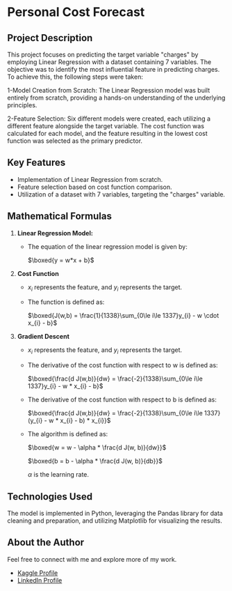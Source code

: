 # Personal Cost Forecast

## Project Description
This project focuses on predicting the target variable "charges" by employing Linear Regression with a dataset containing 7 variables. The objective was to identify the most influential feature in predicting charges. To achieve this, the following steps were taken:

1-Model Creation from Scratch:
The Linear Regression model was built entirely from scratch, providing a hands-on understanding of the underlying principles.

2-Feature Selection:
Six different models were created, each utilizing a different feature alongside the target variable. The cost function was calculated for each model, and the feature resulting in the lowest cost function was selected as the primary predictor.

## Key Features
- Implementation of Linear Regression from scratch.
- Feature selection based on cost function comparison.
- Utilization of a dataset with 7 variables, targeting the "charges" variable.

## Mathematical Formulas
1. **Linear Regression Model:**
   - The equation of the linear regression model is given by:
     
      $\boxed{y = w*x + b}$
2. **Cost Function**
   - $x_{i}$ represents the feature, and $y_{i}$ represents the target.
     
   - The function is defined as:
     
      $\boxed{J(w,b) = \frac{1}{1338}\sum_{0\le i\le 1337}y_{i}  - w \cdot x_{i} - b}$

4. **Gradient Descent**
   - $x_{i}$ represents the feature, and $y_{i}$ represents the target.
     
   - The derivative of the cost function with respect to w is defined as:
     
      $\boxed{\frac{d J(w,b)}{dw} = \frac{-2}{1338}\sum_{0\le i\le 1337}y_{i}  - w * x_{i} - b}$
   - The derivative of the cost function with respect to b is defined as:
     
      $\boxed{\frac{d J(w,b)}{dw} = \frac{-2}{1338}\sum_{0\le i\le 1337}(y_{i}  - w * x_{i} - b) * x_{i}}$
   - The algorithm is defined as:
     
      $\boxed{w = w - \alpha * \frac{d J(w, b)}{dw}}$
  
     
      $\boxed{b = b - \alpha * \frac{d J(w, b)}{db}}$
  
     
     $\alpha$ is the learning rate.


## Technologies Used
The model is implemented in Python, leveraging the Pandas library for data cleaning and preparation, and utilizing Matplotlib for visualizing the results.
     
## About the Author
Feel free to connect with me and explore more of my work.

- [Kaggle Profile](https://www.kaggle.com/badrlakhal)
- [LinkedIn Profile](https://www.linkedin.com/in/badr-lakhal-721603276/)












